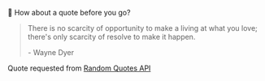 📣 How about a quote before you go?

> There is no scarcity of opportunity to make a living at what you love; there's only scarcity of resolve to make it happen.
>
> <p>- Wayne Dyer</p>

Quote requested from [Random Quotes API](https://github.com/lukePeavey/quotable)
